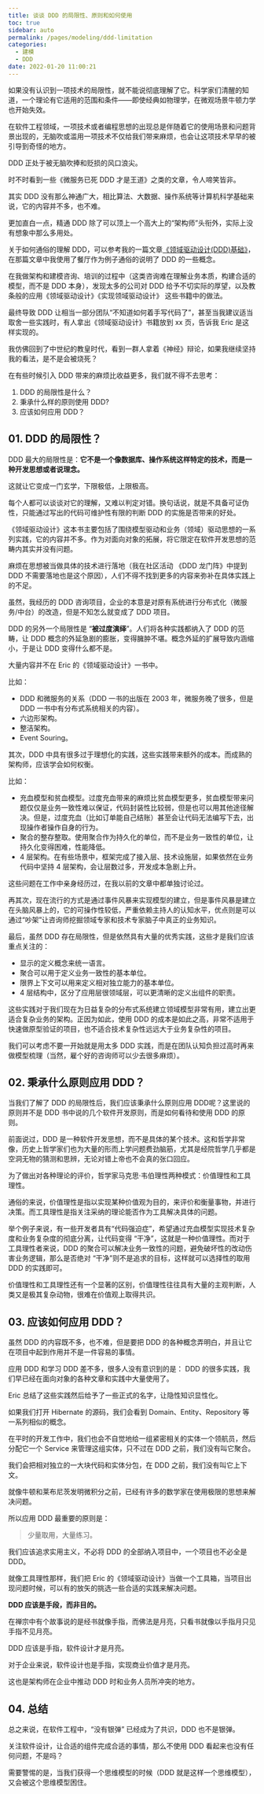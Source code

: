 ```yaml
---
title: 谈谈 DDD 的局限性、原则和如何使用
toc: true
sidebar: auto
permalink: /pages/modeling/ddd-limitation
categories: 
  - 建模
  - DDD
date: 2022-01-20 11:00:21
---
```


如果没有认识到一项技术的局限性，就不能说彻底理解了它。科学家们清醒的知道，一个理论有它适用的范围和条件——即使经典如物理学，在微观场景牛顿力学也开始失效。

在软件工程领域，一项技术或者编程思想的出现总是伴随着它的使用场景和问题背景出现的，无脑吹或滥用一项技术不仅给我们带来麻烦，也会让这项技术早早的被引导到奇怪的地方。

DDD 正处于被无脑吹捧和贬损的风口浪尖。

时不时看到一些《微服务已死 DDD 才是王道》之类的文章，令人啼笑皆非。

其实 DDD 没有那么神通广大，相比算法、大数据、操作系统等计算机科学基础来说，它的内容并不多，也不难。

更加直白一点，精通 DDD 除了可以顶上一个高大上的“架构师”头衔外，实际上没有想象中那么多用处。 

关于如何通俗的理解 DDD，可以参考我的一篇文章[《领域驱动设计(DDD)基础》](https://mp.weixin.qq.com/s/0wYE_vp2Z2bpmZfOymsdQw)，在那篇文章中我使用了餐厅作为例子通俗的说明了 DDD 的一些概念。

在我做架构和建模咨询、培训的过程中（这类咨询难在理解业务本质，构建合适的模型，而不是 DDD 本身），发现太多的公司对 DDD 给予不切实际的厚望，以及教条般的应用《领域驱动设计》《实现领域驱动设计》 这些书籍中的做法。

最终导致 DDD 让相当一部分团队“不知道如何着手写代码了”，甚至当我建议适当取舍一些实践时，有人拿出《领域驱动设计》书籍放到 xx 页，告诉我 Eric 是这样实现的。

我仿佛回到了中世纪的教皇时代，看到一群人拿着《神经》辩论，如果我继续坚持我的看法，是不是会被烧死？

在有些时候引入 DDD 带来的麻烦比收益更多，我们就不得不去思考：

1. DDD 的局限性是什么？
2. 秉承什么样的原则使用 DDD? 
3. 应该如何应用 DDD？

## 01. DDD 的局限性？

DDD 最大的局限性是：**它不是一个像数据库、操作系统这样特定的技术，而是一种开发思想或者说理念。**

这就让它变成一门玄学，下限极低，上限极高。

每个人都可以谈谈对它的理解，又难以判定对错。换句话说，就是不具备可证伪性，只能通过写出的代码可维护性有限的判断 DDD 的实施是否带来的好处。

《领域驱动设计》这本书主要包括了围绕模型驱动和业务（领域）驱动思想的一系列实践，它的内容并不多。作为对面向对象的拓展，将它限定在软件开发思想的范畴内其实并没有问题。

麻烦在思想被当做具体的技术进行落地（我在社区活动 《DDD 龙门阵》中提到 DDD 不需要落地也是这个原因），人们不得不找到更多的内容来弥补在具体实践上的不足。

虽然，我经历的 DDD 咨询项目，企业的本意是对原有系统进行分布式化（微服务/中台）的改造，但是不知怎么就变成了 DDD 项目。

DDD 的另外一个局限性是 “**被过度演绎**”。人们将各种实践都纳入了 DDD 的范畴，让 DDD 概念的外延急剧的膨胀，变得臃肿不堪。概念外延的扩展导致内涵缩小，于是让 DDD 变得什么都不是。

大量内容并不在 Eric 的《领域驱动设计》一书中。

比如：

- DDD 和微服务的关系（DDD 一书的出版在 2003 年，微服务晚了很多，但是 DDD 一书中有分布式系统相关的内容）。
- 六边形架构。
- 整洁架构。
- Event Souring。

其次，DDD 中具有很多过于理想化的实践，这些实践带来额外的成本。而成熟的架构师，应该学会如何权衡。

比如：

- 充血模型和贫血模型。过度充血带来的麻烦比贫血模型更多，贫血模型带来问题仅仅是业务一致性难以保证，代码封装性比较弱，但是也可以用其他途径解决。但是，过度充血（比如订单能自己结账）甚至会让代码无法编写下去，出现操作者操作自身的行为。
- 聚合的整存整取。使用聚合作为持久化的单位，而不是业务一致性的单位，让持久化变得困难，性能降低。
- 4 层架构。在有些场景中，框架完成了接入层、技术设施层，如果依然在业务代码中坚持 4 层架构，会让层数过多，开发成本急剧上升。

这些问题在工作中亲身经历过，在我以前的文章中都单独讨论过。

再其次，现在流行的方式是通过事件风暴来实现模型的建立，但是事件风暴是建立在头脑风暴上的，它的可操作性较低，严重依赖主持人的认知水平，优点则是可以通过“吵架”让咨询师挖掘领域专家和技术专家脑子中真正的业务知识。

最后，虽然 DDD 存在局限性，但是依然具有大量的优秀实践，这些才是我们应该重点关注的：

- 显示的定义概念来统一语言。
- 聚合可以用于定义业务一致性的基本单位。
- 限界上下文可以用来定义相对独立能力的基本单位。
- 4 层结构中，区分了应用层很领域层，可以更清晰的定义出组件的职责。

这些实践对于我们现在为日益复杂的分布式系统建立领域模型非常有用，建立出更适合复杂业务的架构。正因为如此，使用 DDD 的成本是如此之高，非常不适用于快速做原型验证的项目，也不适合技术复杂性远远大于业务复杂性的项目。

我们可以考虑不要一开始就是用太多 DDD 实践，而是在团队认知负担过高时再来做模型梳理（当然，雇个好的咨询师可以少去很多麻烦）。

## 02. 秉承什么原则应用 DDD？

当我们了解了 DDD 的局限性后，我们应该秉承什么原则应用 DDD呢？这里说的原则并不是 DDD 书中说的几个软件开发原则，而是如何看待和使用 DDD 的原则。

前面说过，DDD 是一种软件开发思想，而不是具体的某个技术。这和哲学非常像，历史上哲学家们也为大量的形而上学问题费劲脑筋，尤其是经院哲学几乎都是空洞无物的猜测和思辨，无论对错上帝也不会真的张口回应。

为了做出对各种理论的评价，哲学家马克思·韦伯理性两种模式：价值理性和工具理性。

通俗的来说，价值理性是指以实现某种价值观为目的，来评价和衡量事物，并进行决策。而工具理性是指关注采纳的理论能否作为工具解决具体的问题。

举个例子来说，有一些开发者具有“代码强迫症”，希望通过充血模型实现技术复杂度和业务复杂度的彻底分离，让代码变得 “干净”，这就是一种价值理性。而对于工具理性者来说，DDD 的聚合可以解决业务一致性的问题，避免破坏性的改动伤害业务逻辑，那么是否绝对 “干净”则不是追求的目标，这样就可以选择性的取用 DDD 的实践即可。

价值理性和工具理性还有一个显著的区别，价值理性往往具有大量的主观判断，人类又是极其复杂动物，很难在价值观上取得共识。

## 03. 应该如何应用 DDD？

虽然 DDD 的内容既不多，也不难，但是要把 DDD 的各种概念弄明白，并且让它在项目中起到作用并不是一件容易的事情。

应用 DDD 和学习 DDD 差不多，很多人没有意识到的是： DDD 的很多实践，我们早已经在面向对象的各种文章和实践中大量使用了。

Eric 总结了这些实践然后给予了一些正式的名字，让隐性知识显性化。

如果我们打开 Hibernate 的源码，我们会看到 Domain、Entity、Repository 等一系列相似的概念。

在平时的开发工作中，我们也会不自觉地给一组紧密相关的实体一个领航员，然后分配它一个 Service 来管理这组实体，只不过在 DDD 之前，我们没有叫它聚合。

我们会把相对独立的一大块代码和实体分包，在 DDD 之前，我们没有叫它上下文。

就像牛顿和莱布尼茨发明微积分之前，已经有许多的数学家在使用极限的思想来解决问题。

所以应用 DDD 最重要的原则是：

> 少量取用，大量练习。

我们应该追求实用主义，不必将 DDD 的全部纳入项目中，一个项目也不必全是 DDD。

就像工具理性那样，我们把 Eric 的《领域驱动设计》当做一个工具箱，当项目出现问题时候，可以有的放矢的挑选一些合适的实践来解决问题。

**DDD 应该是手段，而非目的。**

在禅宗中有个故事说的是经书就像手指，而佛法是月亮，只看书就像以手指月只见手指不见月亮。

DDD 应该是手指，软件设计才是月亮。

对于企业来说，软件设计也是手指，实现商业价值才是月亮。

这也是架构师在企业中推动 DDD 时和业务人员所冲突的地方。

## 04. 总结

总之来说，在软件工程中，“没有银弹” 已经成为了共识，DDD 也不是银弹。

关注软件设计，让合适的组件完成合适的事情，那么不使用 DDD 看起来也没有任何问题，不是吗？

需要警惕的是，当我们获得一个思维模型的时候（DDD 就是这样一个思维模型），又会被这个思维模型困住。